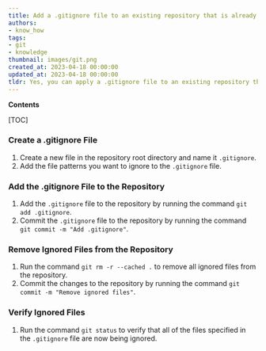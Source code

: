 ```yaml
---
title: Add a .gitignore file to an existing repository that is already tracking a large number of files
authors:
- know_how
tags:
- git
- knowledge
thumbnail: images/git.png
created_at: 2023-04-18 00:00:00
updated_at: 2023-04-18 00:00:00
tldr: Yes, you can apply a .gitignore file to an existing repository that is already tracking large number of files by adding the .gitignore file to the repository and committing it.
---
```


**Contents**

[TOC]

### Create a .gitignore File

1. Create a new file in the repository root directory and name it `.gitignore`.
2. Add the file patterns you want to ignore to the `.gitignore` file. 

### Add the .gitignore File to the Repository

1. Add the `.gitignore` file to the repository by running the command `git add .gitignore`.
2. Commit the `.gitignore` file to the repository by running the command `git commit -m "Add .gitignore"`.

### Remove Ignored Files from the Repository

1. Run the command `git rm -r --cached .` to remove all ignored files from the repository.
2. Commit the changes to the repository by running the command `git commit -m "Remove ignored files"`.

### Verify Ignored Files

1. Run the command `git status` to verify that all of the files specified in the `.gitignore` file are now being ignored.
